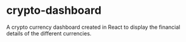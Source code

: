 # crypto-dashboard
A crypto currency dashboard created in React to display the financial details of the different currencies.

